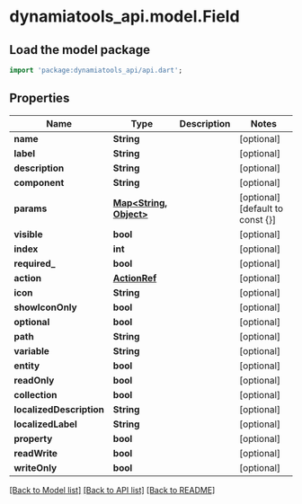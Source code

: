 # dynamiatools_api.model.Field

## Load the model package
```dart
import 'package:dynamiatools_api/api.dart';
```

## Properties
Name | Type | Description | Notes
------------ | ------------- | ------------- | -------------
**name** | **String** |  | [optional] 
**label** | **String** |  | [optional] 
**description** | **String** |  | [optional] 
**component** | **String** |  | [optional] 
**params** | [**Map<String, Object>**](Object.md) |  | [optional] [default to const {}]
**visible** | **bool** |  | [optional] 
**index** | **int** |  | [optional] 
**required_** | **bool** |  | [optional] 
**action** | [**ActionRef**](ActionRef.md) |  | [optional] 
**icon** | **String** |  | [optional] 
**showIconOnly** | **bool** |  | [optional] 
**optional** | **bool** |  | [optional] 
**path** | **String** |  | [optional] 
**variable** | **String** |  | [optional] 
**entity** | **bool** |  | [optional] 
**readOnly** | **bool** |  | [optional] 
**collection** | **bool** |  | [optional] 
**localizedDescription** | **String** |  | [optional] 
**localizedLabel** | **String** |  | [optional] 
**property** | **bool** |  | [optional] 
**readWrite** | **bool** |  | [optional] 
**writeOnly** | **bool** |  | [optional] 

[[Back to Model list]](../README.md#documentation-for-models) [[Back to API list]](../README.md#documentation-for-api-endpoints) [[Back to README]](../README.md)


